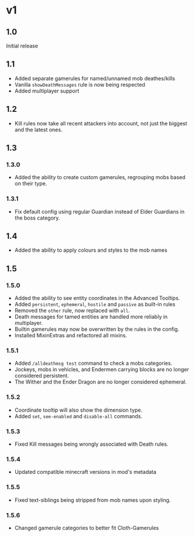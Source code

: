 # v1
## 1.0
Initial release

## 1.1
- Added separate gamerules for named/unnamed mob deathes/kills
- Vanilla `showDeathMessages` rule is now being respected
- Added multiplayer support

## 1.2
- Kill rules now take all recent attackers into account, not just the biggest and the latest ones.


## 1.3
### 1.3.0
- Added the ability to create custom gamerules, regrouping mobs based on their type.
### 1.3.1
- Fix default config using regular Guardian instead of Elder Guardians in the boss category.


## 1.4
- Added the ability to apply colours and styles to the mob names

## 1.5
### 1.5.0
- Added the ability to see entity coordinates in the Advanced Tooltips.
- Added `persistent`, `ephemeral`, `hostile` and `passive` as built-in rules
- Removed the `other` rule, now replaced with `all`.
- Death messages for tamed entities are handled more reliably in multiplayer.
- Builtin gamerules may now be overwritten by the rules in the config.
- Installed MixinExtras and refactored all mixins.
###	1.5.1
- Added `/alldeathmsg test` command to check a mobs categories.
- Jockeys, mobs in vehicles, and Endermen carrying blocks are no longer considered persistent.
- The Wither and the Ender Dragon are no longer considered ephemeral.
### 1.5.2
- Coordinate tooltip will also show the dimension type.
- Added `set`, `see-enabled` and `disable-all` commands.
### 1.5.3
- Fixed Kill messages being wrongly associated with Death rules.
### 1.5.4
- Updated compatible minecraft versions in mod's metadata
### 1.5.5
- Fixed text-siblings being stripped from mob names upon styling.
### 1.5.6
- Changed gamerule categories to better fit Cloth-Gamerules

